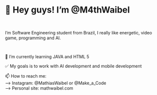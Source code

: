 <h1> 👋 Hey guys! I’m @M4thWaibel </h1> <br>

<p>I’m Software Engineering student from Brazil, I really like energetic, video game, programming and AI.</p><br>

<p>🌱 I’m currently learning JAVA and HTML 5</p>
<p>✅ My goals is to work with AI development and mobile development</p>
<p>📫 How to reach me:<br>
      --> Instagram: @MathiasWaibel or @Make_a_Code <br>
      --> Personal site: mathwaibel.com   </p>


<!---
M4thWaibel/M4thWaibel is a ✨ special ✨ repository because its `README.md` (this file) appears on your GitHub profile.
You can click the Preview link to take a look at your changes.
--->
